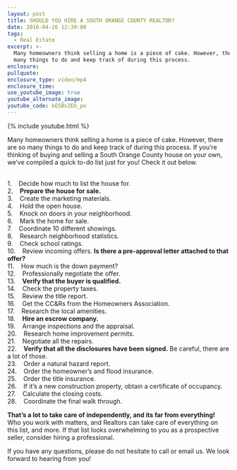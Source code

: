 ```yaml
---
layout: post
title: SHOULD YOU HIRE A SOUTH ORANGE COUNTY REALTOR?
date: 2016-04-26 12:39:00
tags:
  - Real Estate
excerpt: >-
  Many homeowners think selling a home is a piece of cake. However, there are so
  many things to do and keep track of during this process.
enclosure:
pullquote:
enclosure_type: video/mp4
enclosure_time:
use_youtube_image: true
youtube_alternate_image:
youtube_code: kE5BsZEb_po
---
```



{% include youtube.html %}

Many homeowners think selling a home is a piece of cake. However, there are so many things to do and keep track of during this process. If you’re thinking of buying and selling a South Orange County house on your own, we’ve compiled a quick to-do list just for you! Check it out below.

<br>1. &nbsp; &nbsp;Decide how much to list the house for.<br>2. &nbsp; &nbsp;**Prepare the house for sale.**<br>3. &nbsp; &nbsp;Create the marketing materials.<br>4. &nbsp; &nbsp;Hold the open house.<br>5. &nbsp; &nbsp;Knock on doors in your neighborhood.<br>6. &nbsp; &nbsp;Mark the home for sale.<br>7. &nbsp; &nbsp;Coordinate 10 different showings.<br>8. &nbsp; &nbsp;Research neighborhood statistics.<br>9. &nbsp; &nbsp;Check school ratings.<br>10. &nbsp; &nbsp;Review incoming offers. **Is there a pre-approval letter attached to that offer?**<br>11. &nbsp; &nbsp;How much is the down payment?<br>12. &nbsp; &nbsp;Professionally negotiate the offer.<br>13. &nbsp; &nbsp;**Verify that the buyer is qualified.**<br>14. &nbsp; &nbsp;Check the property taxes.<br>15. &nbsp; &nbsp;Review the title report.<br>16. &nbsp; &nbsp;Get the CC&Rs from the Homeowners Association.<br>17. &nbsp; &nbsp;Research the local amenities.<br>18. &nbsp; &nbsp;**Hire an escrow company.**<br>19. &nbsp; &nbsp;Arrange inspections and the appraisal.<br>20. &nbsp; &nbsp;Research home improvement permits.<br>21. &nbsp; &nbsp;Negotiate all the repairs.<br>22. &nbsp; &nbsp;**Verify that all the disclosures have been signed.** Be careful, there are a lot of those.<br>23. &nbsp; &nbsp;Order a natural hazard report.<br>24. &nbsp; &nbsp;Order the homeowner’s and flood insurance.<br>25. &nbsp; &nbsp;Order the title insurance.<br>26. &nbsp; &nbsp;If it’s a new construction property, obtain a certificate of occupancy.<br>27. &nbsp; &nbsp;Calculate the closing costs.<br>28. &nbsp; &nbsp;Coordinate the final walk through.&nbsp;

**That’s a lot to take care of independently, and its far from everything!** Who you work with matters, and Realtors can take care of everything on this list, and more. If that list looks overwhelming to you as a prospective seller, consider hiring a professional.

If you have any questions, please do not hesitate to call or email us. We look forward to hearing from you!